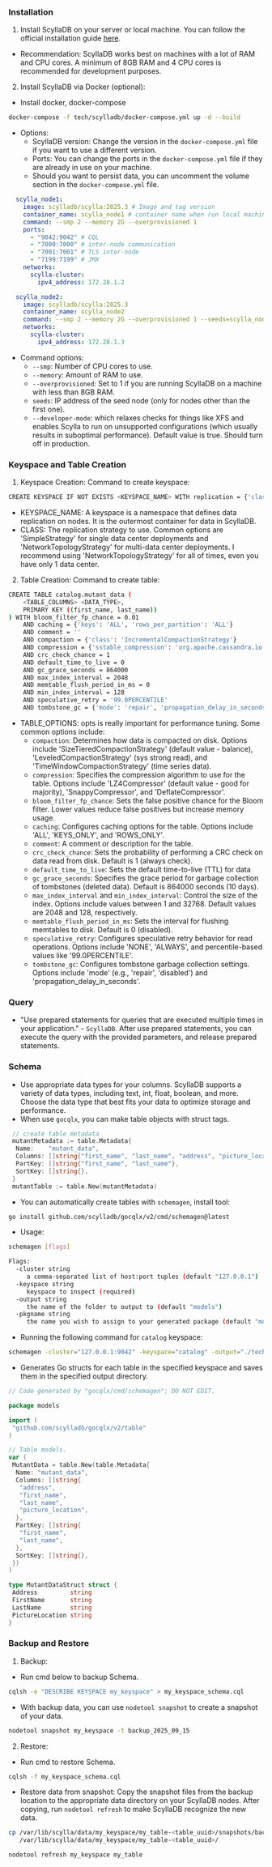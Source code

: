 ### Installation

1. Install ScyllaDB on your server or local machine. You can follow the official installation guide [here](https://docs.scylladb.com/manual/stable/).

- Recommendation: ScyllaDB works best on machines with a lot of RAM and CPU cores. A minimum of 8GB RAM and 4 CPU cores is recommended for development purposes.

2. Install ScyllaDB via Docker (optional):

- Install docker, docker-compose

```bash
docker-compose -f tech/scylladb/docker-compose.yml up -d --build
```

- Options:
  - ScyllaDB version: Change the version in the `docker-compose.yml` file if you want to use a different version.
  - Ports: You can change the ports in the `docker-compose.yml` file if they are already in use on your machine.
  - Should you want to persist data, you can uncomment the volume section in the `docker-compose.yml` file.

```yml
  scylla_node1:
    image: scylladb/scylla:2025.3 # Image and tag version
    container_name: scylla_node1 # container name when run local machine
    command: --smp 2 --memory 2G --overprovisioned 1
    ports:
      - "9042:9042" # CQL
      - "7000:7000" # inter-node communication
      - "7001:7001" # TLS inter-node
      - "7199:7199" # JMX
    networks:
      scylla-cluster:
        ipv4_address: 172.28.1.2

  scylla_node2:
    image: scylladb/scylla:2025.3
    container_name: scylla_node2
    command: --smp 2 --memory 2G --overprovisioned 1 --seeds=scylla_node1
    networks:
      scylla-cluster:
        ipv4_address: 172.28.1.3
```

- Command options:
  - `--smp`: Number of CPU cores to use.
  - `--memory`: Amount of RAM to use.
  - `--overprovisioned`: Set to 1 if you are running ScyllaDB on a machine with less than 8GB RAM.
  - `seeds`: IP address of the seed node (only for nodes other than the first one).
  - `--developer-mode`: which relaxes checks for things like XFS and enables Scylla to run on unsupported configurations (which usually results in suboptimal performance). Default value is true. Should turn off in production.

### Keyspace and Table Creation

1. Keyspace Creation:
Command to create keyspace:

```bash
CREATE KEYSPACE IF NOT EXISTS <KEYSPACE_NAME> WITH replication = {'class': '<CLASS>', '<DATA_CENTER>': <REPLICATION_FACTOR_NUMS>};
```

- KEYSPACE_NAME: A keyspace is a namespace that defines data replication on nodes. It is the outermost container for data in ScyllaDB.
- CLASS: The replication strategy to use. Common options are 'SimpleStrategy' for single data center deployments and 'NetworkTopologyStrategy' for multi-data center deployments. I recommend using 'NetworkTopologyStrategy' for all of times, even you have only 1 data center.

2. Table Creation:
Command to create table:

```bash
CREATE TABLE catalog.mutant_data (
    <TABLE_COLUMNS> <DATA_TYPE>,
    PRIMARY KEY ((first_name, last_name))
) WITH bloom_filter_fp_chance = 0.01
    AND caching = {'keys': 'ALL', 'rows_per_partition': 'ALL'}
    AND comment = ''
    AND compaction = {'class': 'IncrementalCompactionStrategy'}
    AND compression = {'sstable_compression': 'org.apache.cassandra.io.compress.LZ4Compressor'}
    AND crc_check_chance = 1
    AND default_time_to_live = 0
    AND gc_grace_seconds = 864000
    AND max_index_interval = 2048
    AND memtable_flush_period_in_ms = 0
    AND min_index_interval = 128
    AND speculative_retry = '99.0PERCENTILE'
    AND tombstone_gc = {'mode': 'repair', 'propagation_delay_in_seconds': '3600'};
```

- TABLE_OPTIONS: opts is really important for performance tuning. Some common options include:
  - `compaction`: Determines how data is compacted on disk. Options include 'SizeTieredCompactionStrategy' (default value - balance), 'LeveledCompactionStrategy' (sys strong read), and 'TimeWindowCompactionStrategy' (time series data).
  - `compression`: Specifies the compression algorithm to use for the table. Options include 'LZ4Compressor' (default value - good for majority), 'SnappyCompressor', and 'DeflateCompressor'.
  - `bloom_filter_fp_chance`: Sets the false positive chance for the Bloom filter. Lower values reduce false positives but increase memory usage.
  - `caching`: Configures caching options for the table. Options include 'ALL', 'KEYS_ONLY', and 'ROWS_ONLY'.
  - `comment`: A comment or description for the table.
  - `crc_check_chance`: Sets the probability of performing a CRC check on data read from disk. Default is 1 (always check).
  - `default_time_to_live`: Sets the default time-to-live (TTL) for data
  - `gc_grace_seconds`: Specifies the grace period for garbage collection of tombstones (deleted data). Default is 864000 seconds (10 days).
  - `max_index_interval` and `min_index_interval`: Control the size of the index. Options include values between 1 and 32768. Default values are 2048 and 128, respectively.
  - `memtable_flush_period_in_ms`: Sets the interval for flushing memtables to disk. Default is 0 (disabled).
  - `speculative_retry`: Configures speculative retry behavior for read operations. Options include 'NONE', 'ALWAYS', and percentile-based values like '99.0PERCENTILE'.
  - `tombstone_gc`: Configures tombstone garbage collection settings. Options include 'mode' (e.g., 'repair', 'disabled') and 'propagation_delay_in_seconds'.

### Query

- "Use prepared statements for queries that are executed multiple times in your application." - `ScyllaDB`. After use prepared statements, you can execute the query with the provided parameters, and release prepared statements.

### Schema

- Use appropriate data types for your columns. ScyllaDB supports a variety of data types, including text, int, float, boolean, and more. Choose the data type that best fits your data to optimize storage and performance.
- When use `gocqlx`, you can make table objects with struct tags.

```go
 // create table metadata
 mutantMetadata := table.Metadata{
  Name:    "mutant_data",
  Columns: []string{"first_name", "last_name", "address", "picture_location"},
  PartKey: []string{"first_name", "last_name"},
  SortKey: []string{},
 }
 mutantTable := table.New(mutantMetadata)
```

- You can automatically create tables with `schemagen`, install tool:

```bash
go install github.com/scylladb/gocqlx/v2/cmd/schemagen@latest
```

- Usage:

```bash
schemagen [flags]

Flags:
  -cluster string
     a comma-separated list of host:port tuples (default "127.0.0.1")
  -keyspace string
     keyspace to inspect (required)
  -output string
     the name of the folder to output to (default "models")
  -pkgname string
     the name you wish to assign to your generated package (default "models") 
```

- Running the following command for `catalog` keyspace:

```bash
schemagen -cluster="127.0.0.1:9042" -keyspace="catalog" -output="./tech/scylladb/models" -pkgname="models"
```

- Generates Go structs for each table in the specified keyspace and saves them in the specified output directory.

```go
// Code generated by "gocqlx/cmd/schemagen"; DO NOT EDIT.

package models

import (
 "github.com/scylladb/gocqlx/v2/table"
)

// Table models.
var (
 MutantData = table.New(table.Metadata{
  Name: "mutant_data",
  Columns: []string{
   "address",
   "first_name",
   "last_name",
   "picture_location",
  },
  PartKey: []string{
   "first_name",
   "last_name",
  },
  SortKey: []string{},
 })
)

type MutantDataStruct struct {
 Address         string
 FirstName       string
 LastName        string
 PictureLocation string
}
```

### Backup and Restore

1. Backup:

- Run cmd below to backup Schema.

```bash
cqlsh -e "DESCRIBE KEYSPACE my_keyspace" > my_keyspace_schema.cql
```

- With backup data, you can use `nodetool snapshot` to create a snapshot of your data.

```bash
nodetool snapshot my_keyspace -t backup_2025_09_15
```

2. Restore:

- Run cmd to restore Schema.

```bash
cqlsh -f my_keyspace_schema.cql
```

- Restore data from snapshot: Copy the snapshot files from the backup location to the appropriate data directory on your ScyllaDB nodes. After copying, run `nodetool refresh` to make ScyllaDB recognize the new data.

```bash
cp /var/lib/scylla/data/my_keyspace/my_table-<table_uuid>/snapshots/backup_2025_09_15/* \
   /var/lib/scylla/data/my_keyspace/my_table-<table_uuid>/

nodetool refresh my_keyspace my_table
```
